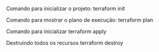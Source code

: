 Comando para inicializar o projeto:
 terraform init

Comando para mostrar o plano de execução:
terraform plan

Comando para inicializar
terraform apply

Destruindo todos os recursos
terraform destroy